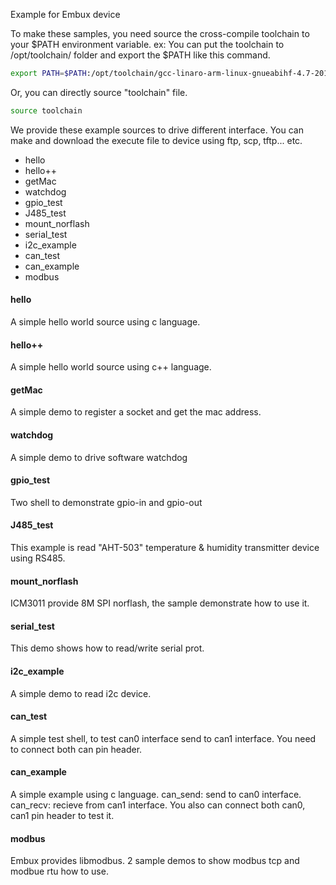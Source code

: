 Example for Embux device

To make these samples, you need source the cross-compile toolchain to your $PATH environment variable.
ex:
You can put the toolchain to /opt/toolchain/ folder and export the $PATH like this command.
```sh
export PATH=$PATH:/opt/toolchain/gcc-linaro-arm-linux-gnueabihf-4.7-2013.04-20130415_linux/bin/
```
Or, you can directly source "toolchain" file.
```sh
source toolchain
```

We provide these example sources to drive different interface.
You can make and download the execute file to device using ftp, scp, tftp... etc.


- hello
- hello++
- getMac
- watchdog
- gpio_test
- J485_test
- mount_norflash
- serial_test
- i2c_example
- can_test
- can_example
- modbus

#### hello ####
A simple hello world source using c language.

#### hello++ ####
A simple hello world source using c++ language.

#### getMac ####
A simple demo to register a socket and get the mac address.

#### watchdog ####
A simple demo to drive software watchdog

#### gpio_test ####
Two shell to demonstrate gpio-in and gpio-out

#### J485_test ####
This example is read "AHT-503" temperature & humidity transmitter device using RS485.

#### mount_norflash ####
ICM3011 provide 8M SPI norflash, the sample demonstrate how to use it.

#### serial_test ####
This demo shows how to read/write serial prot.

#### i2c_example ####
A simple demo to read i2c device.

#### can_test ####
A simple test shell, to test can0 interface send to can1 interface. You need to connect both can pin header.

#### can_example ####
A simple example using c language. 
can_send: send to can0 interface.
can_recv: recieve from can1 interface.
You also can connect both can0, can1 pin header to test it.

#### modbus ####
Embux provides libmodbus. 2 sample demos to show modbus tcp and modbue rtu how to use.